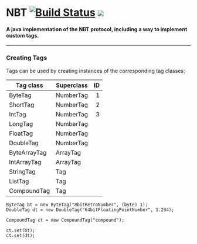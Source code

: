 # NBT [![Build Status](https://travis-ci.org/Querz/NBT.svg?branch=master)](https://travis-ci.org/Querz/NBT) [![](https://jitpack.io/v/Querz/NBT.svg)](https://jitpack.io/#Querz/NBT)
#### A java implementation of the NBT protocol, including a way to implement custom tags.
---
### Creating Tags
Tags can be used by creating instances of the corresponding tag classes:

| Tag class    | Superclass | ID |
| ---------    | ---------- | -: |
| ByteTag      | NumberTag  | 1  |
| ShortTag     | NumberTag  | 2  |
| IntTag       | NumberTag  | 3  |
| LongTag      | NumberTag  |
| FloatTag     | NumberTag  |
| DoubleTag    | NumberTag  |
| ByteArrayTag | ArrayTag   |
| IntArrayTag  | ArrayTag   |
| StringTag    | Tag        |
| ListTag      | Tag        |
| CompoundTag  | Tag        |

```
ByteTag bt = new ByteTag("8bitRetroNumber", (byte) 1);
DoubleTag dt = new DoubleTag("64bitFloatingPointNumber", 1.234);

CompoundTag ct = new CompoundTag("compound");

ct.set(bt);
ct.set(dt);
```
